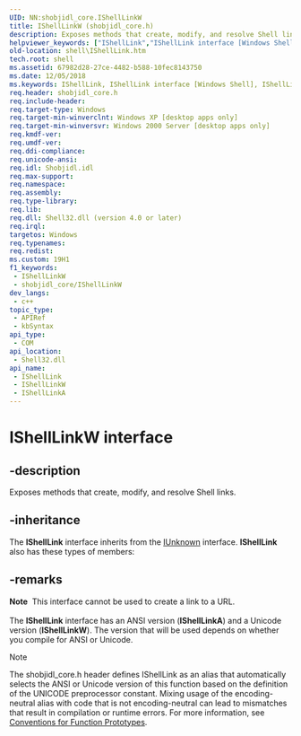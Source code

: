 ```yaml
---
UID: NN:shobjidl_core.IShellLinkW
title: IShellLinkW (shobjidl_core.h)
description: Exposes methods that create, modify, and resolve Shell links. (Unicode)
helpviewer_keywords: ["IShellLink","IShellLink interface [Windows Shell]","IShellLink interface [Windows Shell]","described","IShellLinkA","IShellLinkW","_win32_IShellLink","_win32_IShellLink_cpp","shell.IShellLink","shobjidl_core/IShellLink"]
old-location: shell\IShellLink.htm
tech.root: shell
ms.assetid: 67982d28-27ce-4482-b588-10fec8143750
ms.date: 12/05/2018
ms.keywords: IShellLink, IShellLink interface [Windows Shell], IShellLink interface [Windows Shell],described, IShellLinkA, IShellLinkW, _win32_IShellLink, _win32_IShellLink_cpp, shell.IShellLink, shobjidl_core/IShellLink
req.header: shobjidl_core.h
req.include-header: 
req.target-type: Windows
req.target-min-winverclnt: Windows XP [desktop apps only]
req.target-min-winversvr: Windows 2000 Server [desktop apps only]
req.kmdf-ver: 
req.umdf-ver: 
req.ddi-compliance: 
req.unicode-ansi: 
req.idl: Shobjidl.idl
req.max-support: 
req.namespace: 
req.assembly: 
req.type-library: 
req.lib: 
req.dll: Shell32.dll (version 4.0 or later)
req.irql: 
targetos: Windows
req.typenames: 
req.redist: 
ms.custom: 19H1
f1_keywords:
 - IShellLinkW
 - shobjidl_core/IShellLinkW
dev_langs:
 - c++
topic_type:
 - APIRef
 - kbSyntax
api_type:
 - COM
api_location:
 - Shell32.dll
api_name:
 - IShellLink
 - IShellLinkW
 - IShellLinkA
---
```


# IShellLinkW interface


## -description

Exposes methods that create, modify, and resolve Shell links.

## -inheritance

The <b>IShellLink</b> interface inherits from the <a href="/windows/desktop/api/unknwn/nn-unknwn-iunknown">IUnknown</a> interface. <b>IShellLink</b> also has these types of members:

## -remarks

<div class="alert"><b>Note</b>  This interface cannot be used to create a link to a URL.</div>
<div> </div>
The <b>IShellLink</b> interface has an ANSI version (<b>IShellLinkA</b>) and a Unicode version (<b>IShellLinkW</b>). The version that will be used depends on whether you compile for ANSI or Unicode.




> [!NOTE]
> The shobjidl_core.h header defines IShellLink as an alias that automatically selects the ANSI or Unicode version of this function based on the definition of the UNICODE preprocessor constant. Mixing usage of the encoding-neutral alias with code that is not encoding-neutral can lead to mismatches that result in compilation or runtime errors. For more information, see [Conventions for Function Prototypes](/windows/win32/intl/conventions-for-function-prototypes).
